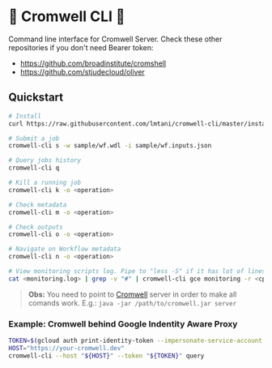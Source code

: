 # :pig2: Cromwell CLI :rocket:

Command line interface for Cromwell Server. Check these other repositories if you don't need Bearer token:

- https://github.com/broadinstitute/cromshell
- https://github.com/stjudecloud/oliver

## Quickstart

```bash
# Install
curl https://raw.githubusercontent.com/lmtani/cromwell-cli/master/install.sh | bash

# Submit a job
cromwell-cli s -w sample/wf.wdl -i sample/wf.inputs.json

# Query jobs history
cromwell-cli q

# Kill a running job
cromwell-cli k -o <operation>

# Check metadata
cromwell-cli m -o <operation>

# Check outputs
cromwell-cli o -o <operation>

# Navigate on Workflow metadata
cromwell-cli n -o <operation>

# View monitoring scripts log. Pipe to "less -S" if it has lot of lines
cat <monitoring.log> | grep -v "#" | cromwell-cli gce monitoring -r <cpu|mem|disk>
```

> **Obs:** You need to point to [Cromwell](https://github.com/broadinstitute/cromwell/releases/tag/53.1) server in order to make all comands work. E.g.: `java -jar /path/to/cromwell.jar server`

### Example: Cromwell behind Google Indentity Aware Proxy

```bash
TOKEN=$(gcloud auth print-identity-token --impersonate-service-account <your@service-account.iam.gserviceaccount.com> --audiences <oauth-client-id.googleusercontent.com> --include-email)
HOST="https://your-cromwell.dev"
cromwell-cli --host "${HOST}" --token "${TOKEN}" query
```
